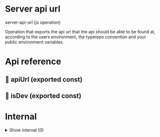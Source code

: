 # Server api url

server-api-url (js operation)

Operation that exports the api url that the api should be able to be found at, according to the users environment, the typerepo convention and your public environment variables.




# Api reference

## 📄 apiUrl (exported const)

## 📄 isDev (exported const)

# Internal

<details><summary>Show internal (0)</summary>
  
  
  </details>

